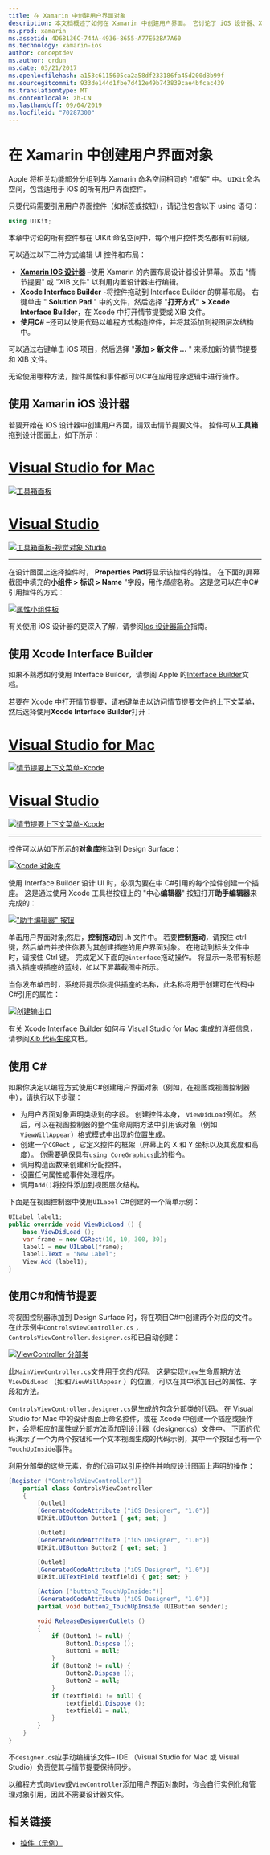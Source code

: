 ```yaml
---
title: 在 Xamarin 中创建用户界面对象
description: 本文档概述了如何在 Xamarin 中创建用户界面。 它讨论了 iOS 设计器、Xcode Interface Builder C#、和情节提要。
ms.prod: xamarin
ms.assetid: 4D6B136C-744A-4936-8655-A77E62BA7A60
ms.technology: xamarin-ios
author: conceptdev
ms.author: crdun
ms.date: 03/21/2017
ms.openlocfilehash: a153c6115605ca2a58df233186fa45d200d8b99f
ms.sourcegitcommit: 933de144d1fbe7d412e49b743839cae4bfcac439
ms.translationtype: MT
ms.contentlocale: zh-CN
ms.lasthandoff: 09/04/2019
ms.locfileid: "70287300"
---
```

# <a name="creating-user-interface-objects-in-xamarinios"></a>在 Xamarin 中创建用户界面对象

Apple 将相关功能部分分组到与 Xamarin 命名空间相同的 "框架" 中。 `UIKit`命名空间，包含适用于 iOS 的所有用户界面控件。

只要代码需要引用用户界面控件（如标签或按钮），请记住包含以下 using 语句：

```csharp
using UIKit;
```

本章中讨论的所有控件都在 UIKit 命名空间中，每个用户控件类名都有`UI`前缀。

可以通过以下三种方式编辑 UI 控件和布局：

- **[Xamarin IOS 设计器](~/ios/user-interface/designer/index.md)** –使用 Xamarin 的内置布局设计器设计屏幕。 双击 "情节提要" 或 "XIB 文件" 以利用内置设计器进行编辑。
- **Xcode Interface Builder** -将控件拖动到 Interface Builder 的屏幕布局。 右键单击 " **Solution Pad** " 中的文件，然后选择 "**打开方式" > Xcode Interface Builder**，在 Xcode 中打开情节提要或 XIB 文件。
- **使用C#**  –还可以使用代码以编程方式构造控件，并将其添加到视图层次结构中。

可以通过右键单击 iOS 项目，然后选择 "**添加 > 新文件 ...** " 来添加新的情节提要和 XIB 文件。

无论使用哪种方法，控件属性和事件都可以C#在应用程序逻辑中进行操作。

## <a name="using-xamarin-ios-designer"></a>使用 Xamarin iOS 设计器

若要开始在 iOS 设计器中创建用户界面，请双击情节提要文件。 控件可从**工具箱**拖到设计图面上，如下所示：

# <a name="visual-studio-for-mactabmacos"></a>[Visual Studio for Mac](#tab/macos)

 [![](creating-ui-objects-images/image2b.png "工具箱面板")](creating-ui-objects-images/image2b.png#lightbox)
 
# <a name="visual-studiotabwindows"></a>[Visual Studio](#tab/windows)

 [![](creating-ui-objects-images/image2b-vs.png "工具箱面板-视觉对象 Studio")](creating-ui-objects-images/image2b.png#lightbox)
 
-----

在设计图面上选择控件时， **Properties Pad**将显示该控件的特性。 在下面的屏幕截图中填充的**小组件 > 标识 > Name** "字段，用作*插座*名称。 这是您可以在中C#引用控件的方式：

 [![](creating-ui-objects-images/image3b.png "属性小组件板")](creating-ui-objects-images/image3b.png#lightbox)

有关使用 iOS 设计器的更深入了解，请参阅[Ios 设计器简介](~/ios/user-interface/designer/introduction.md)指南。

## <a name="using-xcode-interface-builder"></a>使用 Xcode Interface Builder

如果不熟悉如何使用 Interface Builder，请参阅 Apple 的[Interface Builder](https://developer.apple.com/xcode/interface-builder/)文档。

若要在 Xcode 中打开情节提要，请右键单击以访问情节提要文件的上下文菜单，然后选择使用**Xcode Interface Builder**打开：

# <a name="visual-studio-for-mactabmacos"></a>[Visual Studio for Mac](#tab/macos)

 [![](creating-ui-objects-images/imagexcode.png "情节提要上下文菜单-Xcode")](creating-ui-objects-images/imagexcode.png#lightbox)
 
# <a name="visual-studiotabwindows"></a>[Visual Studio](#tab/windows)

[![](creating-ui-objects-images/imagexcode-vs.png "情节提要上下文菜单-Xcode")](creating-ui-objects-images/imagexcode-vs.png#lightbox)

-----

控件可以从如下所示的**对象库**拖动到 Design Surface：

 [![](creating-ui-objects-images/image5a.png "Xcode 对象库")](creating-ui-objects-images/image5a.png#lightbox)

使用 Interface Builder 设计 UI 时，必须为要在中 C#引用的每个控件创建一个插座。 这是通过使用 Xcode 工具栏按钮上的 "中心**编辑器**" 按钮打开**助手编辑器**来完成的：

 [![](creating-ui-objects-images/image6a.png "\"助手编辑器\" 按钮")](creating-ui-objects-images/image6a.png#lightbox)

单击用户界面对象;然后，**控制拖动**到 .h 文件中。 若要**控制拖动**，请按住 ctrl 键，然后单击并按住你要为其创建插座的用户界面对象。 在拖动到标头文件中时，请按住 Ctrl 键。 完成定义下面的`@interface`拖动操作。 将显示一条带有标题插入插座或插座的蓝线，如以下屏幕截图中所示。

当你发布单击时，系统将提示你提供插座的名称，此名称将用于创建可在代码中C#引用的属性：

 [![](creating-ui-objects-images/image8a.png "创建输出口")](creating-ui-objects-images/image8a.png#lightbox)

有关 Xcode Interface Builder 如何与 Visual Studio for Mac 集成的详细信息，请参阅[Xib 代码生成](~/ios/internals/xib-code-generation.md#generated)文档。

## <a name="using-c"></a>使用 C\#

如果你决定以编程方式使用C#创建用户界面对象（例如，在视图或视图控制器中），请执行以下步骤：

- 为用户界面对象声明类级别的字段。 创建控件本身， `ViewDidLoad`例如。 然后，可以在视图控制器的整个生命周期方法中引用该对象（例如
`ViewWillAppear`）格式模式中出现的位置生成。
- 创建一个`CGRect` ，它定义控件的框架（屏幕上的 X 和 Y 坐标以及其宽度和高度）。 你需要确保具有`using CoreGraphics`此的指令。
- 调用构造函数来创建和分配控件。
- 设置任何属性或事件处理程序。
- 调用`Add()`将控件添加到视图层次结构。

下面是在视图控制器中使用`UILabel` C#创建的一个简单示例：

```csharp
UILabel label1;
public override void ViewDidLoad () {
    base.ViewDidLoad ();
    var frame = new CGRect(10, 10, 300, 30);
    label1 = new UILabel(frame);
    label1.Text = "New Label";
    View.Add (label1);
}
```

<a name="partial_classes" />

## <a name="using-c-and-storyboards"></a>使用C#和情节提要

将视图控制器添加到 Design Surface 时，将在项目C#中创建两个对应的文件。 在此示例中`ControlsViewController.cs` ， `ControlsViewController.designer.cs`和已自动创建：

 [![](creating-ui-objects-images/image9b.png "ViewController 分部类")](creating-ui-objects-images/image9b.png#lightbox)

此`MainViewController.cs`文件用于您的*代码*。 这是实现`View`生命周期方法`ViewDidLoad` （如和`ViewWillAppear` ）的位置，可以在其中添加自己的属性、字段和方法。

`ControlsViewController.designer.cs`是生成的包含分部类的代码。 在 Visual Studio for Mac 中的设计图面上命名控件，或在 Xcode 中创建一个插座或操作时，会将相应的属性或分部方法添加到设计器（designer.cs）文件中。 下面的代码演示了一个为两个按钮和一个文本视图生成的代码示例，其中一个按钮也有一个`TouchUpInside`事件。

利用分部类的这些元素，你的代码可以引用控件并响应设计图面上声明的操作：

```csharp
[Register ("ControlsViewController")]
    partial class ControlsViewController
    {
        [Outlet]
        [GeneratedCodeAttribute ("iOS Designer", "1.0")]
        UIKit.UIButton Button1 { get; set; }

        [Outlet]
        [GeneratedCodeAttribute ("iOS Designer", "1.0")]
        UIKit.UIButton Button2 { get; set; }

        [Outlet]
        [GeneratedCodeAttribute ("iOS Designer", "1.0")]
        UIKit.UITextField textfield1 { get; set; }

        [Action ("button2_TouchUpInside:")]
        [GeneratedCodeAttribute ("iOS Designer", "1.0")]
        partial void button2_TouchUpInside (UIButton sender);

        void ReleaseDesignerOutlets ()
        {
            if (Button1 != null) {
                Button1.Dispose ();
                Button1 = null;
            }
            if (Button2 != null) {
                Button2.Dispose ();
                Button2 = null;
            }
            if (textfield1 != null) {
                textfield1.Dispose ();
                textfield1 = null;
            }
        }
    }
}
```

不`designer.cs`应手动编辑该文件– IDE （Visual Studio for Mac 或 Visual Studio）负责使其与情节提要保持同步。

以编程方式向`View`或`ViewController`添加用户界面对象时，你会自行实例化和管理对象引用，因此不需要设计器文件。



## <a name="related-links"></a>相关链接

- [控件（示例）](https://docs.microsoft.com/samples/xamarin/ios-samples/controls)
